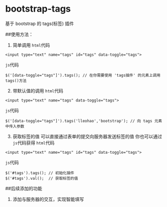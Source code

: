 # bootstrap-tags
基于 bootstrap 的 tags(标签) 插件

##使用方法：
1. 简单调用
`html`代码
```
<input type="text" name="tags" id="tags" data-toggle="tags">
```

`js`代码
```
$('[data-toggle="tags"]').tags(); // 在你需要使用 'tags插件' 的元素上调用 tags()方法
```

2. 带默认值的调用
`html`代码
```
<input type="text" name="tags" data-toggle="tags">
```

`js`代码
```
$('[data-toggle="tags"]').tags('lleohao','bootstrap'); // 向 tags 元素中传入参数
```

3. 获取标签的值
可以直接通过表单的提交向服务器发送标签的值
你也可以通过`js`代码获得
`html`代码
```
<input type="text" name="tags" id="tags" data-toggle="tags">
```

`js`代码
```
$('#tags').tags(); // 初始化插件
$('#tags').val();  // 获取标签的值
```

##后续添加的功能
1. 添加与服务器的交互，实现智能填写